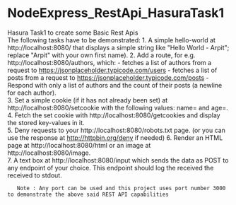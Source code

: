 # NodeExpress_RestApi_HasuraTask1
Hasura Task1 to create some Basic Rest Apis  
The following tasks have to be demonstrated: 
       1. A simple hello-world at http://localhost:8080/ that displays a simple string like "Hello World - Arpit"; replace "Arpit" with your own first name). 
       2. Add a route, for e.g. http://localhost:8080/authors, which: 
                 - fetches a list of authors from a request to https://jsonplaceholder.typicode.com/users 
                 - fetches a list of posts from a request to https://jsonplaceholder.typicode.com/posts 
                 - Respond with only a list of authors and the count of their posts (a newline for each author).  
       3. Set a simple cookie (if it has not already been set) at http://localhost:8080/setcookie with the following values: 
                 name=<your-first-name> and age=<your-age>. 
       4. Fetch the set cookie with http://localhost:8080/getcookies and display the stored key-values in it.  
       5. Deny requests to your http://localhost:8080/robots.txt page. (or you can use the response at http://httpbin.org/deny if needed)        6. Render an HTML page at http://localhost:8080/html or an image at http://localhost:8080/image.  
       7. A text box at http://localhost:8080/input which sends the data as POST to any endpoint of your choice. This endpoint should log the received the received to stdout.
       
       Note : Any port can be used and this project uses port number 3000 to demonstrate the above said REST API capabilities
